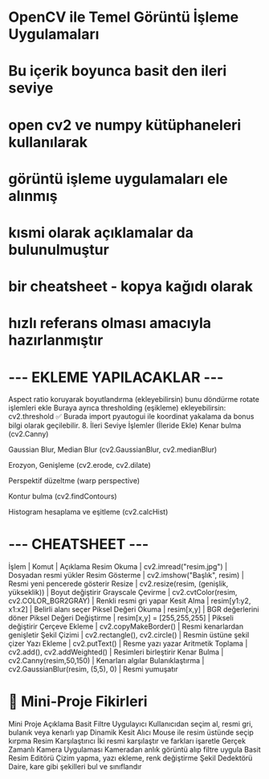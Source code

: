 # OpenCV ile Temel Görüntü İşleme Uygulamaları

# Bu içerik boyunca basit den ileri seviye
# open cv2 ve numpy kütüphaneleri kullanılarak 
#  görüntü işleme uygulamaları ele alınmış 
# kısmi olarak açıklamalar da bulunulmuştur
# bir cheatsheet - kopya kağıdı olarak
# hızlı referans olması amacıyla hazırlanmıştır

# --- EKLEME YAPILACAKLAR ---
Aspect ratio koruyarak boyutlandırma (ekleyebilirsin)
bunu döndürme rotate işlemleri ekle 
Buraya ayrıca thresholding (eşikleme) ekleyebilirsin: cv2.threshold
✅ Burada import pyautogui ile koordinat yakalama da bonus bilgi olarak geçilebilir.
8. İleri Seviye İşlemler (İleride Ekle)
Kenar bulma (cv2.Canny)

Gaussian Blur, Median Blur (cv2.GaussianBlur, cv2.medianBlur)

Erozyon, Genişleme (cv2.erode, cv2.dilate)

Perspektif düzeltme (warp perspective)

Kontur bulma (cv2.findContours)

Histogram hesaplama ve eşitleme (cv2.calcHist)

#  --- CHEATSHEET ---
İşlem | Komut | Açıklama
Resim Okuma | cv2.imread("resim.jpg") | Dosyadan resmi yükler
Resim Gösterme | cv2.imshow("Başlık", resim) | Resmi yeni pencerede gösterir
Resize | cv2.resize(resim, (genişlik, yükseklik)) | Boyut değiştirir
Grayscale Çevirme | cv2.cvtColor(resim, cv2.COLOR_BGR2GRAY) | Renkli resmi gri yapar
Kesit Alma | resim[y1:y2, x1:x2] | Belirli alanı seçer
Piksel Değeri Okuma | resim[x,y] | BGR değerlerini döner
Piksel Değeri Değiştirme | resim[x,y] = [255,255,255] | Pikseli değiştirir
Çerçeve Ekleme | cv2.copyMakeBorder() | Resmi kenarlardan genişletir
Şekil Çizimi | cv2.rectangle(), cv2.circle() | Resmin üstüne şekil çizer
Yazı Ekleme | cv2.putText() | Resme yazı yazar
Aritmetik Toplama | cv2.add(), cv2.addWeighted() | Resimleri birleştirir
Kenar Bulma | cv2.Canny(resim,50,150) | Kenarları algılar
Bulanıklaştırma | cv2.GaussianBlur(resim, (5,5), 0) | Resmi yumuşatır

# 🚀 Mini-Proje Fikirleri

Mini Proje	Açıklama
Basit Filtre Uygulayıcı	Kullanıcıdan seçim al, resmi gri, bulanık veya kenarlı yap
Dinamik Kesit Alıcı	Mouse ile resim üstünde seçip kırpma
Resim Karşılaştırıcı	İki resmi karşılaştır ve farkları işaretle
Gerçek Zamanlı Kamera Uygulaması	Kameradan anlık görüntü alıp filtre uygula
Basit Resim Editörü	Çizim yapma, yazı ekleme, renk değiştirme
Şekil Dedektörü	Daire, kare gibi şekilleri bul ve sınıflandır